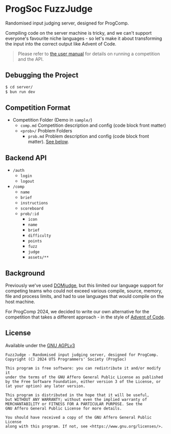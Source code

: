 # ProgSoc FuzzJudge

Randomised input judging server, designed for ProgComp.

Compiling code on the server machine is tricky, and we can't support everyone's favourite niche languages - so let's make it about transforming the input into the correct output like Advent of Code.

> Please refer to [the user manual](https://github.com/progsoc/fuzzjudge/tree/main/tfjm) for details on running a competition and the API.

## Debugging the Project

```sh
$ cd server/
$ bun run dev
```

## Competition Format

- Competition Folder (Demo in `sample/`)
  - `comp.md` Competition description and config (code block front matter)
  - `<prob>/` Problem Folders
    - `prob.md` Problem description and config (code block front matter). [See below](#problem-format).

## Backend API

- `/auth`
  - `login`
  - `logout`
- `/comp`
  - `name`
  - `brief`
  - `instructions`
  - `scoreboard`
  - `prob/:id`
    - `icon`
    - `name`
    - `brief`
    - `difficulty`
    - `points`
    - `fuzz`
    - `judge`
    - `assets/**`

## Background

Previously we've used [DOMjudge](https://www.domjudge.org), but this limited our language support for competing teams who could not exceed various compile, source, memory, file and process limits, and had to use languages that would compile on the host machine.

For ProgComp 2024, we decided to write our own alternative for the competition that takes a different approach - in the style of [Advent of Code](https://adventofcode.com/).

## License

Available under the [GNU AGPLv3](./LICENSE.md)

```
FuzzJudge - Randomised input judging server, designed for ProgComp.
Copyright (C) 2024 UTS Programmers' Society (ProgSoc)

This program is free software: you can redistribute it and/or modify it
under the terms of the GNU Affero General Public License as published
by the Free Software Foundation, either version 3 of the License, or
(at your option) any later version.

This program is distributed in the hope that it will be useful,
but WITHOUT ANY WARRANTY; without even the implied warranty of
MERCHANTABILITY or FITNESS FOR A PARTICULAR PURPOSE. See the
GNU Affero General Public License for more details.

You should have received a copy of the GNU Affero General Public License
along with this program. If not, see <https://www.gnu.org/licenses/>.
```
